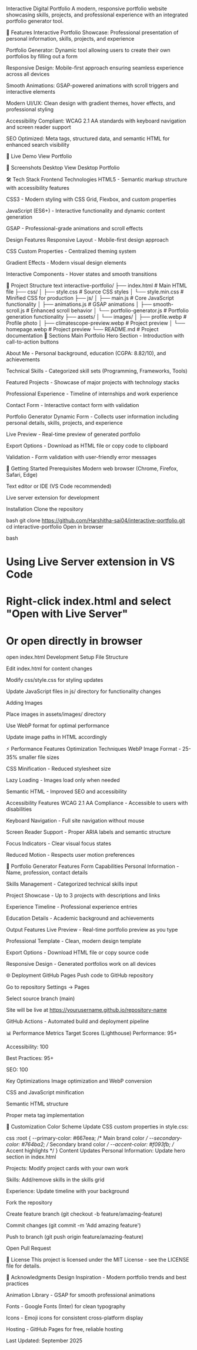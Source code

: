 Interactive Digital Portfolio
A modern, responsive portfolio website showcasing skills, projects, and professional experience with an integrated portfolio generator tool.

🌟 Features
Interactive Portfolio Showcase: Professional presentation of personal information, skills, projects, and experience

Portfolio Generator: Dynamic tool allowing users to create their own portfolios by filling out a form

Responsive Design: Mobile-first approach ensuring seamless experience across all devices

Smooth Animations: GSAP-powered animations with scroll triggers and interactive elements

Modern UI/UX: Clean design with gradient themes, hover effects, and professional styling

Accessibility Compliant: WCAG 2.1 AA standards with keyboard navigation and screen reader support

SEO Optimized: Meta tags, structured data, and semantic HTML for enhanced search visibility

🚀 Live Demo
View Portfolio <!-- Replace with your actual URL -->

📱 Screenshots
Desktop View
Desktop Portfolio

🛠️ Tech Stack
Frontend Technologies
HTML5 - Semantic markup structure with accessibility features

CSS3 - Modern styling with CSS Grid, Flexbox, and custom properties

JavaScript (ES6+) - Interactive functionality and dynamic content generation

GSAP - Professional-grade animations and scroll effects

Design Features
Responsive Layout - Mobile-first design approach

CSS Custom Properties - Centralized theming system

Gradient Effects - Modern visual design elements

Interactive Components - Hover states and smooth transitions

📁 Project Structure
text
interactive-portfolio/
├── index.html                  # Main HTML file
├── css/
│   ├── style.css              # Source CSS styles
│   └── style.min.css          # Minified CSS for production
├── js/
│   ├── main.js                # Core JavaScript functionality
│   ├── animations.js          # GSAP animations
│   ├── smooth-scroll.js       # Enhanced scroll behavior
│   └── portfolio-generator.js  # Portfolio generation functionality
├── assets/
│   └── images/
│       ├── profile.webp       # Profile photo
│       ├── climatescope-preview.webp  # Project preview
│       └── homepage.webp      # Project preview
└── README.md                  # Project documentation
🎨 Sections
Main Portfolio
Hero Section - Introduction with call-to-action buttons

About Me - Personal background, education (CGPA: 8.82/10), and achievements

Technical Skills - Categorized skill sets (Programming, Frameworks, Tools)

Featured Projects - Showcase of major projects with technology stacks

Professional Experience - Timeline of internships and work experience

Contact Form - Interactive contact form with validation

Portfolio Generator
Dynamic Form - Collects user information including personal details, skills, projects, and experience

Live Preview - Real-time preview of generated portfolio

Export Options - Download as HTML file or copy code to clipboard

Validation - Form validation with user-friendly error messages

🚀 Getting Started
Prerequisites
Modern web browser (Chrome, Firefox, Safari, Edge)

Text editor or IDE (VS Code recommended)

Live server extension for development

Installation
Clone the repository

bash
git clone https://github.com/Harshitha-sai04/interactive-portfolio.git
cd interactive-portfolio
Open in browser

bash
# Using Live Server extension in VS Code
# Right-click index.html and select "Open with Live Server"

# Or open directly in browser
open index.html
Development Setup
File Structure

Edit index.html for content changes

Modify css/style.css for styling updates

Update JavaScript files in js/ directory for functionality changes

Adding Images

Place images in assets/images/ directory

Use WebP format for optimal performance

Update image paths in HTML accordingly

⚡ Performance Features
Optimization Techniques
WebP Image Format - 25-35% smaller file sizes

CSS Minification - Reduced stylesheet size

Lazy Loading - Images load only when needed

Semantic HTML - Improved SEO and accessibility

Accessibility Features
WCAG 2.1 AA Compliance - Accessible to users with disabilities

Keyboard Navigation - Full site navigation without mouse

Screen Reader Support - Proper ARIA labels and semantic structure

Focus Indicators - Clear visual focus states

Reduced Motion - Respects user motion preferences

🎯 Portfolio Generator Features
Form Capabilities
Personal Information - Name, profession, contact details

Skills Management - Categorized technical skills input

Project Showcase - Up to 3 projects with descriptions and links

Experience Timeline - Professional experience entries

Education Details - Academic background and achievements

Output Features
Live Preview - Real-time portfolio preview as you type

Professional Template - Clean, modern design template

Export Options - Download HTML file or copy source code

Responsive Design - Generated portfolios work on all devices

🌐 Deployment
GitHub Pages
Push code to GitHub repository

Go to repository Settings → Pages

Select source branch (main)

Site will be live at https://yourusername.github.io/repository-name

GitHub Actions - Automated build and deployment pipeline

📊 Performance Metrics
Target Scores (Lighthouse)
Performance: 95+

Accessibility: 100

Best Practices: 95+

SEO: 100

Key Optimizations
Image optimization and WebP conversion

CSS and JavaScript minification

Semantic HTML structure

Proper meta tag implementation

🎨 Customization
Color Scheme
Update CSS custom properties in style.css:

css
:root {
  --primary-color: #667eea;    /* Main brand color */
  --secondary-color: #764ba2;  /* Secondary brand color */
  --accent-color: #f093fb;     /* Accent highlights */
}
Content Updates
Personal Information: Update hero section in index.html

Projects: Modify project cards with your own work

Skills: Add/remove skills in the skills grid

Experience: Update timeline with your background

Fork the repository

Create feature branch (git checkout -b feature/amazing-feature)

Commit changes (git commit -m 'Add amazing feature')

Push to branch (git push origin feature/amazing-feature)

Open Pull Request

📄 License
This project is licensed under the MIT License - see the LICENSE file for details.

🙏 Acknowledgments
Design Inspiration - Modern portfolio trends and best practices

Animation Library - GSAP for smooth professional animations

Fonts - Google Fonts (Inter) for clean typography

Icons - Emoji icons for consistent cross-platform display

Hosting - GitHub Pages for free, reliable hosting

Last Updated: September 2025